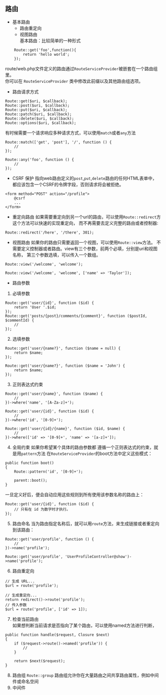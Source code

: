 ## 路由

- 基本路由  
	- 路由重定向 
	- 视图路由  
  基本路由：比较简单的一种形式
```
	Route::get('foo',function(){
		return 'hello world';
	});
```  
  route/web.php文件定义的路由通过```RouteServiceProvider```被嵌套在一个路由组里。  
  你可以在 ```RouteServiceProvider``` 类中修改此前缀以及其他路由组选项。
- 路由请求方式
```
Route::get($uri, $callback);
Route::post($uri, $callback);
Route::put($uri, $callback);
Route::patch($uri, $callback);
Route::delete($uri, $callback);
Route::options($uri, $callback);
```
 有时候需要一个请求响应多种请求方式，可以使用```match```或者```any```方法
```
Route::match(['get', 'post'], '/', function () {
    //
});

Route::any('foo', function () {
    //
});
```
- CSRF 保护
 指向web路由定义的```post```,```put```,```delete```路由的任何HTML表单中，
 都应该包含一个CSRF的令牌字段，否则请求将会被拒绝。
```
<form method="POST" action="/profile">
    @csrf
    ...
</form>
```
- 重定向路由
 如果需要重定向到另一个url的路由，可以使用```Route::redirect```方这个方法可以快速的实现重定向，
 而不再需要去定义完整的路由或者控制器:
```
Route::redirect('/here', '/there', 301);

```
- 视图路由
 如果你的路由只需要返回一个视图，可以使用```Route::view```方法。
 不需要定义控制器或者路由。view有三个参数，前两个必填，分别是uri和视图名称，
 第三个参数选填，可以传入一个数组。
```
Route::view('/welcome', 'welcome');

Route::view('/welcome', 'welcome', ['name' => 'Taylor']);
```
- 路由参数
1. 必填参数
```
Route::get('user/{id}', function ($id) {
    return 'User '.$id;
});
Route::get('posts/{post}/comments/{comment}', function ($postId, $commentId) {
    //
});
```

2. 选填参数
	
```
Route::get('user/{name?}', function ($name = null) {
    return $name;
});

Route::get('user/{name?}', function ($name = 'John') {
    return $name;
});
```
3. 正则表达式约束
```
Route::get('user/{name}', function ($name) {
    //
})->where('name', '[A-Za-z]+');

Route::get('user/{id}', function ($id) {
    //
})->where('id', '[0-9]+');

Route::get('user/{id}/{name}', function ($id, $name) {
    //
})->where(['id' => '[0-9]+', 'name' => '[a-z]+']);
```
4. 全局约束
 如果你希望某个具体的路由参数都
 遵循一个正则表达式的约束，就是用```pattern```方法
 在```RouteServiceProvider```的boot方法中定义这些模式：
```
public function boot()
{
    Route::pattern('id', '[0-9]+');

    parent::boot();
}
```
一旦定义好后，便会自动应用这些规则到所有使用该参数名称的路由上：
```
Route::get('user/{id}', function ($id) {
    // 只有在 id 为数字时才执行。
});
```

5. 路由命名
 当为路由指定名称后，就可以用```route```方法，来生成链接或者重定向到该路由：
```
Route::get('user/profile', function () {
    //
})->name('profile');

Route::get('user/profile', 'UserProfileController@show')->name('profile');

```
6. 路由重定向
```
// 生成 URL...
$url = route('profile');

// 生成重定向...
return redirect()->route('profile');
// 传入参数
$url = route('profile', ['id' => 1]);

```
7. 检查当前路由  
 如果想判断当前请求是否指向了某个路由，可以使用named方法进行判断，
```
public function handle($request, Closure $next)
{
    if ($request->route()->named('profile')) {
        //
    }

    return $next($request);
}
```
8. 路由组
```Route::group``` 路由组允许你在大量路由之间共享路由属性，例如中间件或命名空间
9. 中间件
